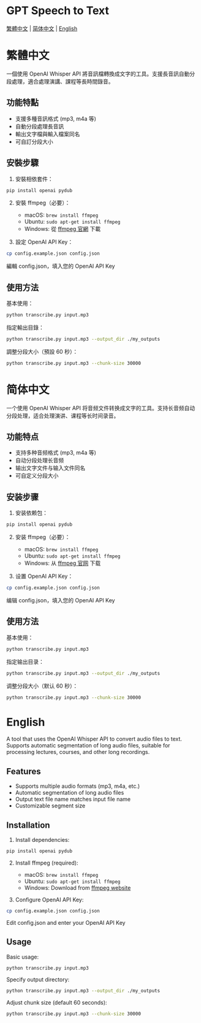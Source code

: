 # GPT Speech to Text

[繁體中文](#繁體中文) | [简体中文](#简体中文) | [English](#english)

# 繁體中文

一個使用 OpenAI Whisper API 將音訊檔轉換成文字的工具。支援長音訊自動分段處理，適合處理演講、課程等長時間錄音。

## 功能特點

- 支援多種音訊格式 (mp3, m4a 等)
- 自動分段處理長音訊
- 輸出文字檔與輸入檔案同名
- 可自訂分段大小

## 安裝步驟

1. 安裝相依套件：
```bash
pip install openai pydub
```

2. 安裝 ffmpeg（必要）：
   - macOS: `brew install ffmpeg`
   - Ubuntu: `sudo apt-get install ffmpeg`
   - Windows: 從 [ffmpeg 官網](https://ffmpeg.org/download.html) 下載

3. 設定 OpenAI API Key：
```bash
cp config.example.json config.json
```
編輯 config.json，填入您的 OpenAI API Key

## 使用方法

基本使用：
```bash
python transcribe.py input.mp3
```

指定輸出目錄：
```bash
python transcribe.py input.mp3 --output_dir ./my_outputs
```

調整分段大小（預設 60 秒）：
```bash
python transcribe.py input.mp3 --chunk-size 30000
```

# 简体中文

一个使用 OpenAI Whisper API 将音频文件转换成文字的工具。支持长音频自动分段处理，适合处理演讲、课程等长时间录音。

## 功能特点

- 支持多种音频格式 (mp3, m4a 等)
- 自动分段处理长音频
- 输出文字文件与输入文件同名
- 可自定义分段大小

## 安装步骤

1. 安装依赖包：
```bash
pip install openai pydub
```

2. 安装 ffmpeg（必要）：
   - macOS: `brew install ffmpeg`
   - Ubuntu: `sudo apt-get install ffmpeg`
   - Windows: 从 [ffmpeg 官网](https://ffmpeg.org/download.html) 下载

3. 设置 OpenAI API Key：
```bash
cp config.example.json config.json
```
编辑 config.json，填入您的 OpenAI API Key

## 使用方法

基本使用：
```bash
python transcribe.py input.mp3
```

指定输出目录：
```bash
python transcribe.py input.mp3 --output_dir ./my_outputs
```

调整分段大小（默认 60 秒）：
```bash
python transcribe.py input.mp3 --chunk-size 30000
```

# English

A tool that uses the OpenAI Whisper API to convert audio files to text. Supports automatic segmentation of long audio files, suitable for processing lectures, courses, and other long recordings.

## Features

- Supports multiple audio formats (mp3, m4a, etc.)
- Automatic segmentation of long audio files
- Output text file name matches input file name
- Customizable segment size

## Installation

1. Install dependencies:
```bash
pip install openai pydub
```

2. Install ffmpeg (required):
   - macOS: `brew install ffmpeg`
   - Ubuntu: `sudo apt-get install ffmpeg`
   - Windows: Download from [ffmpeg website](https://ffmpeg.org/download.html)

3. Configure OpenAI API Key:
```bash
cp config.example.json config.json
```
Edit config.json and enter your OpenAI API Key

## Usage

Basic usage:
```bash
python transcribe.py input.mp3
```

Specify output directory:
```bash
python transcribe.py input.mp3 --output_dir ./my_outputs
```

Adjust chunk size (default 60 seconds):
```bash
python transcribe.py input.mp3 --chunk-size 30000
```
